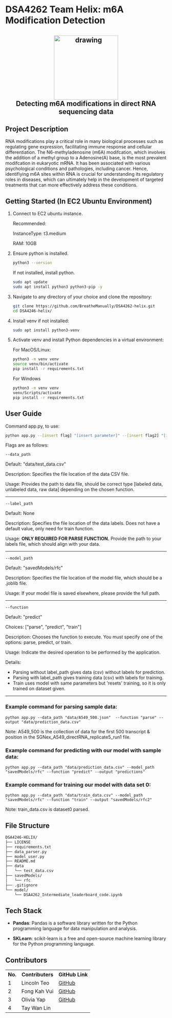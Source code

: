 # DSA4262 Team Helix: m6A Modification Detection

<h2 align="center"> 
  <img src="https://cbx-prod.b-cdn.net/COLOURBOX65073341.jpg?width=800&height=800&quality=70" alt="drawing" width="200"/>
  <br>
  <center>Detecting m6A modifications in direct RNA sequencing data</center>
</h2>

   
## Project Description
RNA modifications  play a critical role in many biological processes such as regulating gene expression, facilitating immune response and cellular differentiation. The N6-methyladenosine (m6A) modifcation, which involves the addition of a methyl group to a Adenosine(A) base, is the most prevalent modifcation in eukaryotic mRNA. It has been associated with various psychological conditions and pathologies, including cancer. Hence, identifiying m6A sites within RNA is crucial for understanding its regulatory roles in diseases, which can ultimately help in the development of targeted treatments that can more effectively address these conditions.

## Getting Started (In EC2 Ubuntu Environment)
1. Connect to EC2 ubuntu instance.

    Recommended:

    InstanceType: t3.medium

    RAM: 10GB

2. Ensure python is installed.
    ```bash
    python3 --version
    ```
    If not installed, install python.
    
    ```bash
    sudo apt update
    sudo apt install python3 python3-pip -y
    ```

3. Navigate to any directory of your choice and clone the repository:

    ```bash
    git clone https://github.com/BreatheManually/DSA4262-helix.git
    cd DSA4246-helix/
    ```

4. Install venv if not installed:
    ```bash
    sudo apt install python3-venv
    ```

5. Activate venv and install Python dependencies in a virtual environment:

    For MacOS/Linux:
    ```bash
    python3 -m venv venv
    source venv/bin/activate
    pip install -r requirements.txt
    ```

    For Windows
    ```bash
    python3 -m venv venv
    venv/Scripts/activate
    pip install -r requirements.txt
    ```
## User Guide

Command app.py, to use:

  ```bash 
  python app.py --[insert flag] "[insert parameter]" --[insert flag2] "[insert parameter2]"
  ```

Flags are as follows:

    --data_path

Default: "data/test_data.csv"

Description: Specifies the file location of the data CSV file.

Usage: Provides the path to data file, should be correct type [labeled data, unlabeled data, raw data] depending on the chosen function.

 ------------------

    --label_path

Default: None

Description: Specifies the file location of the data labels. Does not have a default value, only need for train function.

Usage: **ONLY REQUIRED FOR PARSE FUNCTION.** Provide the path to your labels file, which should align with your data.

------------------

    --model_path

Default: "savedModels/rfc"

Description: Specifies the file location of the model file, which should be a .joblib file.

Usage: If your model file is saved elsewhere, please provide the full path.

------------------

    --function

Default: "predict"

Choices: ["parse", "predict", "train"]

Description: Chooses the function to execute. You must specify one of the options: parse, predict, or train.

Usage: Indicate the desired operation to be performed by the application.

Details: 
-   Parsing without label_path gives data (csv) without labels for prediction.
-   Parsing with label_path gives training data (csv) with labels for training.
-   Train uses model with same parameters but 'resets' training, so it is only trained on dataset given.

------------------

### Example command for parsing sample data:
    python app.py --data_path "data/A549_500.json"  --function "parse" --output "data/prediction_data.csv"

Note: A549_500 is the collection of data for the first 500 transcript & position in the SGNex_A549_directRNA_replicate5_run1 file.

### Example command for predicting with our model with sample data:

    python app.py --data_path "data/prediction_data.csv" --model_path "savedModels/rfc" --function "predict" --output "predictions"


### Example command for training our model with data set 0:

    python app.py --data_path "data/train_data.csv" --model_path "savedModels/rfc" --function "train" --output "savedModels/rfc2"

Note: train_data.csv is dataset0 parsed.

## File Structure

```bash
DSA4246-HELIX/
├── LICENSE
├── requirements.txt
├── data_parser.py
├── model_user.py
├── README.md
├── data
│   └── test_data.csv
├── savedModels/
│   └── rfc
├── .gitignore
└── model/
    └── DSA4262_Intermediate_leaderboard_code.ipynb
```


## Tech Stack

- **Pandas**: Pandas is a software library written for the Python programming language for data manipulation and analysis. 

- **SKLearn**: scikit-learn is a free and open-source machine learning library for the Python programming language. 


## Contributors 
<div>
 <table>
  <tr>
    <th>No.</th>
    <th>Contributers</th>
    <th>GitHub Link</th>
  </tr>
  <tr>
    <td>1</td>
    <td>Lincoln Teo</td>
    <td><a href="https://github.com/BreatheManually" target="blank_">
    GitHub</a>
    </td>
  </tr>
  <tr>
    <td>2</td>
    <td>Fong Kah Vui</td>
    <td><a href="https://github.com/Kahvui" target="blank_">
    GitHub</a>
    </td>
  </tr>
   <tr>
    <td>3</td>
    <td>Olivia Yap</td>
    <td><a href="https://github.com/oliviadsa3101" target="blank_">
    GitHub</a>
    </td>
  </tr>
  <tr>
    <td>4</td>
    <td>Tay Wan Lin</td>